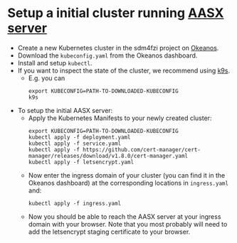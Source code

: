 # Setup a initial cluster running [AASX server](https://github.com/admin-shell-io/aasx-server)

- Create a new Kubernetes cluster in the sdm4fzi project on [Okeanos](https://dashboard.okeanos.dev).
- Download the `kubeconfig.yaml` from the Okeanos dashboard.
- Install and setup `kubectl`.
- If you want to inspect the state of the cluster, we recommend using [k9s](https://k9scli.io/).
  - E.g. you can 
	```shell
	export KUBECONFIG=PATH-TO-DOWNLOADED-KUBECONFIG
	k9s
	```
- To setup the initial AASX server:
  - Apply the Kubernetes Manifests to your newly created cluster:
	```shell
	export KUBECONFIG=PATH-TO-DOWNLOADED-KUBECONFIG
	kubectl apply -f deployment.yaml
	kubectl apply -f service.yaml
	kubectl apply -f https://github.com/cert-manager/cert-manager/releases/download/v1.8.0/cert-manager.yaml
	kubectl apply -f letsencrypt.yaml
	```
  - Now enter the ingress domain of your cluster (you can find it in the Okeanos dashboard) at the corresponding locations in `ingress.yaml` and:
	```shell
	kubectl apply -f ingress.yaml
	```
  - Now you should be able to reach the AASX server at your ingress domain with your browser. Note that you most probably will need to add the letsencrypt staging certificate to your browser. 

